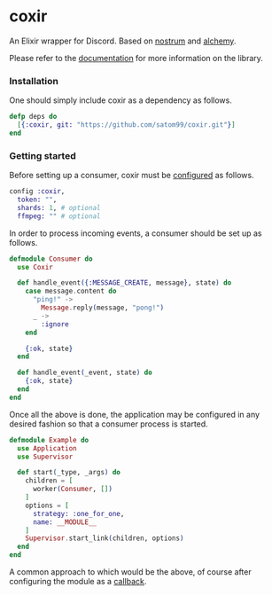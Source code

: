 # coxir

An Elixir wrapper for Discord.
Based on [nostrum](https://github.com/Kraigie/nostrum)
and [alchemy](https://github.com/cronokirby/alchemy).

Please refer to the [documentation](https://satom99.github.io/coxir)
for more information on the library.

### Installation

One should simply include coxir as a dependency as follows.

```elixir
defp deps do
  [{:coxir, git: "https://github.com/satom99/coxir.git"}]
end
```

### Getting started

Before setting up a consumer, coxir must be
[configured](http://elixir-recipes.github.io/mix/configuration/)
as follows.

```elixir
config :coxir,
  token: "",
  shards: 1, # optional
  ffmpeg: "" # optional
```

In order to process incoming events, a consumer should be set up as follows.

```elixir
defmodule Consumer do
  use Coxir

  def handle_event({:MESSAGE_CREATE, message}, state) do
    case message.content do
      "ping!" ->
        Message.reply(message, "pong!")
      _ ->
        :ignore
    end

    {:ok, state}
  end

  def handle_event(_event, state) do
    {:ok, state}
  end
end
```

Once all the above is done, the application may be configured
in any desired fashion so that a consumer process is started.

```elixir
defmodule Example do
  use Application
  use Supervisor

  def start(_type, _args) do
    children = [
      worker(Consumer, [])
    ]
    options = [
      strategy: :one_for_one,
      name: __MODULE__
    ]
    Supervisor.start_link(children, options)
  end
end
```

A common approach to which would be the above,
of course after configuring the module as a
[callback](https://hexdocs.pm/elixir/Application.html#module-application-module-callback).
